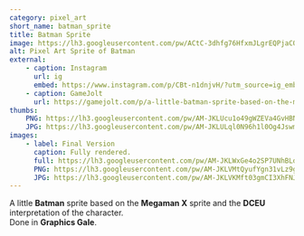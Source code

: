 ```yaml
---
category: pixel_art
short_name: batman_sprite
title: Batman Sprite
image: https://lh3.googleusercontent.com/pw/ACtC-3dhfg76HfxmJLgrEQPjaCOUalergtVxzcN9F6mun3H_KYNbPjxfpFf-i2jlqOf1WumfgJwk5oHtntXX9Iwk_cYOw1Pmo5MWY-VveEWwwAKf0o_Z5i7J4drQ9iQty7XGvld-Krf9bsgkZ2QGbUao-_eA=w1200-h630-no?authuser=0
alt: Pixel Art Sprite of Batman
external:
    - caption: Instagram
      url: ig
      embed: https://www.instagram.com/p/CBt-n1dnjvH/?utm_source=ig_embed&amp;utm_campaign=loading
    - caption: GameJolt
      url: https://gamejolt.com/p/a-little-batman-sprite-based-on-the-megaman-x-sprite-and-the-d-iay4sr7p
thumbs:
    PNG: https://lh3.googleusercontent.com/pw/AM-JKLUcu1o49gWZEVa4GvHBNA4spIJc12uL_C_plZ-S29X3BG3YmcZYcRTWvmDzKc3iO4k4vjMUXlbpHBfibNrm5D0mJiCRhbeHmTly1-E-TXrvmKfM_F9keTxJ_Kmb5xQyb4O9Y7DDqwrCZ78mhQ4_dpOV
    JPG: https://lh3.googleusercontent.com/pw/AM-JKLULql0N96h1l0Og4JswmIPw8IFYJto_orclTArtxrP9LXjqt7HJ9o7PqbPlydainKzAA-kMtr0XTrSWGVXBHFej0QttNP9MVv7rldfICaSJHyF6inby-KgfsjBv7yz7Jeg-AQGQHAOiu5QtnksnPOP7
images:
    - label: Final Version
      caption: Fully rendered.
      full: https://lh3.googleusercontent.com/pw/AM-JKLWxGe4o2SP7UNhBLddOxBLohVz0V1-Tzx--73EvvHlevO-Ay6IasRb-YicIMcyb9ZDIaogVNIb67eL0aW1uNybZcpVGYXINFJ6lNUL-631H9MeF0zUHH5fgP5l5haVNeKjq4T9BuafdpL9xpY8NHOwF=s1080
      PNG: https://lh3.googleusercontent.com/pw/AM-JKLVMtQyufYgn31vLz9gOnDRwUv5qjjy3-eh-IH-O-5sJZ26is2cJApJurMeRgAbuiU9m8w4-GdGwm86m8evWhN1fU-DEUfgo0AKjU6w6G1pNgkPqZkPYoaSZKQUqmpFWKAgRukpIQTmnrtljLu-vblmK
      JPG: https://lh3.googleusercontent.com/pw/AM-JKLVKMft03gmCI3XhFNJGKTma8CoSduTMy08F-3FlGCi5rxk2p4lF1hogmxFAxOndvHk6a7BT9gtiBSIZ5sex7jSAIYwVCobTM-hsLMbjt4Z6c_CePtPKBSAsRTYoi-z_R36dAwiNh8MAjYQgM_1PII5s
---
```


A little **Batman** sprite based on the **Megaman X** sprite and the **DCEU** interpretation of the character.  
Done in **Graphics Gale**.
